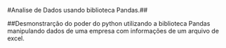 #Analise de Dados usando biblioteca Pandas.##

##Desmonstrarção do poder do python utilizando a biblioteca Pandas manipulando dados de uma empresa com informações de um arquivo de excel.

